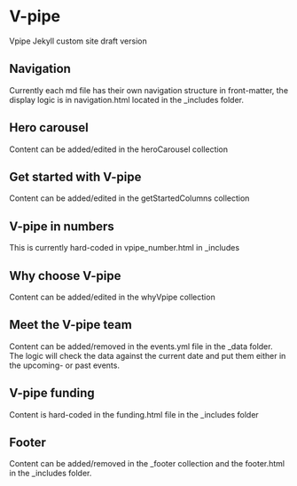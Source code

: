 # V-pipe
Vpipe Jekyll custom site draft version

## Navigation
Currently each md file has their own navigation structure in front-matter, the display logic is in navigation.html located in the _includes folder.

## Hero carousel
Content can be added/edited in the heroCarousel collection

## Get started with V-pipe
Content can be added/edited in the getStartedColumns collection

## V-pipe in numbers
This is currently hard-coded in vpipe_number.html in _includes

## Why choose V-pipe
Content can be added/edited in the whyVpipe collection

## Meet the V-pipe team
Content can be added/removed in the events.yml file in the _data folder. The logic will check the data against the current date and put them either in the upcoming- or past events.

## V-pipe funding
Content is hard-coded in the funding.html file in the _includes folder

## Footer
Content can be added/removed in the _footer collection and the footer.html in the _includes folder.
